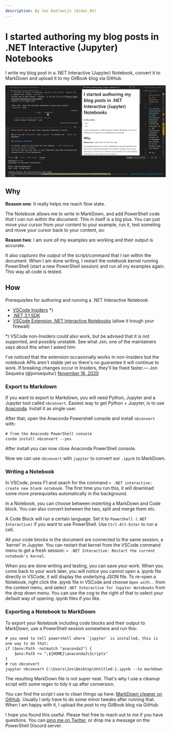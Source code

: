 ```yaml
---
description: By Jos Koelewijn (@Jawz_84)
---
```


# I started authoring my blog posts in .NET Interactive \(Jupyter\) Notebooks

I write my blog post in a .NET Interactive \(Jupyter\) Notebook, convert it to MarkDown and upload it to my GitBook blog via GitHub.

![Screenshot](screenshot.jpg)

## Why

**Reason one**: It really helps me reach flow state.

The Notebook allows me to write in MarkDown, and add PowerShell code _that I can run within the document_. This in itself is a big plus. You can just move your cursor from your content to your example, run it, test someting and move your cursor back to your content, so:

**Reason two**: I am sure _all_ my examples are working and their output is accurate.

It also _captures the output_ of the script/command that I ran within the document. When I am done writing, I restart the notebook kernel running PowerShell \(start a new PowerShell session\) and run all my examples again. This way all code is tested.

## How

Prerequisites for authoring and running a .NET Interactive Notebook

* [VSCode Insiders](https://code.visualstudio.com/insiders/) \*\)
* [.NET 3.1 SDK](https://dotnet.microsoft.com/download/dotnet-core/3.1)
* [VSCode Extension .NET Interactive Notebooks](https://marketplace.visualstudio.com/items?itemName=ms-dotnettools.dotnet-interactive-vscode) \(allow it trough your firewall\)

\*\) VSCode non-Insiders could also work, but be advised that it is not supported, and possibly unstable. See what Jon, one of the maintainers says about this when I asked him:

I've noticed that the extension occasionally works in non-Insiders but the notebook APIs aren't stable yet so there's no guarantee it will continue to work. If breaking changes occur in Insiders, they'll be fixed faster.— Jon Sequeira \(@jonsequitur\) [November 16, 2020](https://twitter.com/jonsequitur/status/1328404886917058561?ref_src=twsrc%5Etfw)

### Export to Markdown

If you want to export to Markdown, you will need Python, Jupyter and a Jupyter tool called `nbconvert`. Easiest way to get Python + Jupyter, is to use [Anaconda](https://www.anaconda.com/products/individual). Install it as single user.

After that, open the Anaconda Powershell console and install `nbconvert` with:

```text
# from the Anaconda PowerShell console
conda install nbconvert --yes
```

After install you can now close Anaconda PowerShell console.

Now we can use `nbconvert` with `jupyter` to convert our `.ipynb` to MarkDown.

### Writing a Notebook

In VSCode, press F1 and seach for the command `> .NET interactive: create new blank notebook`. The first time you run this, it will download some more prerequisites automatically in the background.

In a Notebook, you can choose between insterting a MarkDown and Code block. You can also convert between the two, split and merge them etc.

A Code Block will run a certain language. Set it to `PowerShell (.NET Interactive)` if you want to use PowerShell. Use `Ctrl-Alt-Enter` to run a cell.

All your code blocks in the document are connected to the same session, a 'kernel' in Jupyter. You can restart that kernel from the VSCode command menu to get a fresh session: `> .NET Interactive: Restart the current notebook's kernel`.

When you are done writing and testing, you can save your work. When you come back to your work later, you will notice you cannot open a .ipynb file directly in VSCode, it will display the underlying JSON file. To re-open a Notebook, right click the .ipynb file in VSCode and choose `Open with..` from the context menu, and select `.NET Interactive for Jupyter Notebooks` from the drop down menu. You can use the cog to the right of that to select your default way of opening .ipynb files if you like.

### Exporting a Notebook to MarkDown

To export your Notebook including code blocks and their output to MarkDown, use a PowerShell session somewhere and run this:

```text
# you need to tell powershell where `jupyter` is installed, this is one way to do that:
if ($env:Path -notmatch "anaconda3") {
    $env:Path += ";${HOME}\anaconda3\Scripts"
}
# run nbconvert
jupyter nbconvert C:\Users\Jos\Desktop\Untitled-1.ipynb --to markdown
```

The resulting MarkDown file is not super neat. That's why I use a cleanup script with some regex to tidy it up after conversion.

You can find the script I use to clean things up here: [MarkDown cleaner on GitHub](https://github.com/Jawz84/GitBooks/blob/master/Convert-NotebookToMarkdown.ps1). Usually I only have to do some minor tweaks after running that. When I am happy with it, I upload the post to my GitBook blog via GitHub.

I hope you found this useful. Please feel free to reach out to me if you have questions. You can [ping me on Twitter](https://www.twitter.com/Jawz_84), or drop me a message on the PowerShell Discord server.

